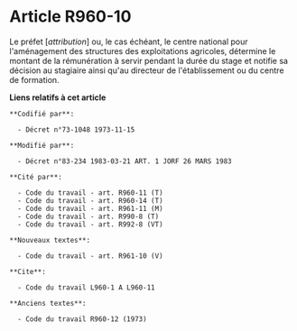 # Article R960-10

Le préfet [*attribution*] ou, le cas échéant, le centre national pour l'aménagement des structures des exploitations
agricoles, détermine le montant de la rémunération à servir pendant la durée du stage et notifie sa décision au stagiaire
ainsi qu'au directeur de l'établissement ou du centre de formation.

**Liens relatifs à cet article**

	**Codifié par**:

	  - Décret n°73-1048 1973-11-15

	**Modifié par**:

	  - Décret n°83-234 1983-03-21 ART. 1 JORF 26 MARS 1983

	**Cité par**:

	  - Code du travail - art. R960-11 (T)
	  - Code du travail - art. R960-14 (T)
	  - Code du travail - art. R961-11 (M)
	  - Code du travail - art. R990-8 (T)
	  - Code du travail - art. R992-8 (VT)

	**Nouveaux textes**:

	  - Code du travail - art. R961-10 (V)

	**Cite**:

	  - Code du travail L960-1 A L960-11

	**Anciens textes**:

	  - Code du travail R960-12 (1973)
